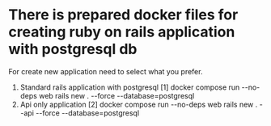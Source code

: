 # There is prepared docker files for creating ruby on rails application with postgresql db
For create new application need to select what you prefer.
1) Standard rails application with postgresql
   [1] docker compose run --no-deps web rails new . --force --database=postgresql
2) Api only application
   [2] docker compose run --no-deps web rails new . --api --force --database=postgresql